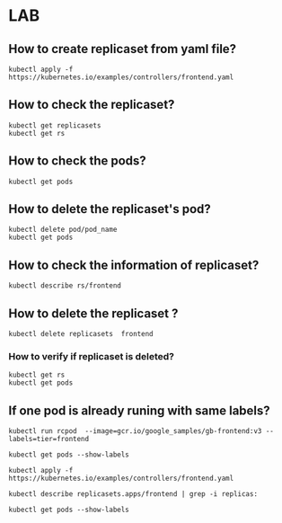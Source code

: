 # LAB
## How to create replicaset from yaml file?
```
kubectl apply -f https://kubernetes.io/examples/controllers/frontend.yaml
```
## How to check the replicaset?
```
kubectl get replicasets
kubectl get rs
```
## How to check the pods?
```
kubectl get pods
```
## How to delete the replicaset's pod?
```
kubectl delete pod/pod_name
kubectl get pods
```
## How to check the information of replicaset?
```
kubectl describe rs/frontend
```

## How to delete the replicaset ?
```
kubectl delete replicasets  frontend 
```

### How to verify if replicaset is deleted?
```
kubectl get rs
kubectl get pods
```
## If one pod is already runing with same labels?
```
kubectl run rcpod  --image=gcr.io/google_samples/gb-frontend:v3 --labels=tier=frontend
```
```
kubectl get pods --show-labels
```
```
kubectl apply -f https://kubernetes.io/examples/controllers/frontend.yaml
```
```
kubectl describe replicasets.apps/frontend | grep -i replicas:
```
```
kubectl get pods --show-labels
```
```
